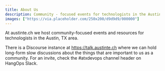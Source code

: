 ```yaml
---
title: About Us
description: Community - focused events for technologists in the Austin, TX area.
images: ["https://via.placeholder.com/250x200/d9d9d9/000000"]
---
```


At austinte.ch we host community-focused events and resources for technologists in the Austin, TX area.

There is a Discourse instance at <https://talk.austinte.ch> where we can hold long-form slow discussions about the things that are important to us as a community. For an invite, check the #atxdevops channel header on HangOps Slack.
